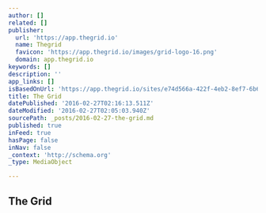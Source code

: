 ```yaml
---
author: []
related: []
publisher:
  url: 'https://app.thegrid.io'
  name: Thegrid
  favicon: 'https://app.thegrid.io/images/grid-logo-16.png'
  domain: app.thegrid.io
keywords: []
description: ''
app_links: []
isBasedOnUrl: 'https://app.thegrid.io/sites/e74d566a-422f-4eb2-8ef7-6b6de18f1118/posts/f48775f0-414c-425c-906e-1ba0061e61d2'
title: The Grid
datePublished: '2016-02-27T02:16:13.511Z'
dateModified: '2016-02-27T02:05:03.940Z'
sourcePath: _posts/2016-02-27-the-grid.md
published: true
inFeed: true
hasPage: false
inNav: false
_context: 'http://schema.org'
_type: MediaObject

---
```

<article style=""><h1>The Grid</h1></article>